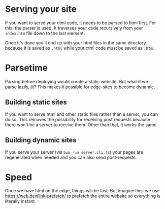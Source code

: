 # Serving your site

If you want to serve your ctml code, it needs to be parsed to html first. For this, the parser is used. It traverses your code recursively from your `index.htm` file down to the last element.

Once it's done you'll end up with your html files in the same directory because it is saved as `.html` while your ctml code must be saved as `.htm`.

# Parsetime

Parsing before deploying would create a static website. But what if we parse lazily, jit? This makes it possible for edge-sites to become dynamic.

## Building static sites

If you want to serve html and other static files rather than a server, you can do so. This removes the possibility for receiving post requests because there won't be a server to receive them. Other than that, it works the same.

## Building dynamic sites

If you serve your server (via `bun run server.cli.ts`) your pages are regenerated when needed and you can also send post-requests.

# Speed

Once we have html on the edge, things will be fast. But imagine this: we use https://web.dev/link-prefetch/ to prefetch the entire website so everything is literally instant.
